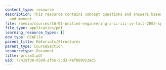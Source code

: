 ```yaml
---
content_type: resource
description: This resource contains concept questions and answers based on forces
  and moment.
file: /media/courses/16-01-unified-engineering-i-ii-iii-iv-fall-2005-spring-2006/77419f39d59d2fb655d34af8890c2ad5_prszm3.pdf
file_type: application/pdf
learning_resource_types: []
ocw_type: OCWFile
parent_title: Materials/Structures
parent_type: CourseSection
resourcetype: Document
title: prszm3.pdf
uid: 77419f39-d59d-2fb6-55d3-4af8890c2ad5
---
```

